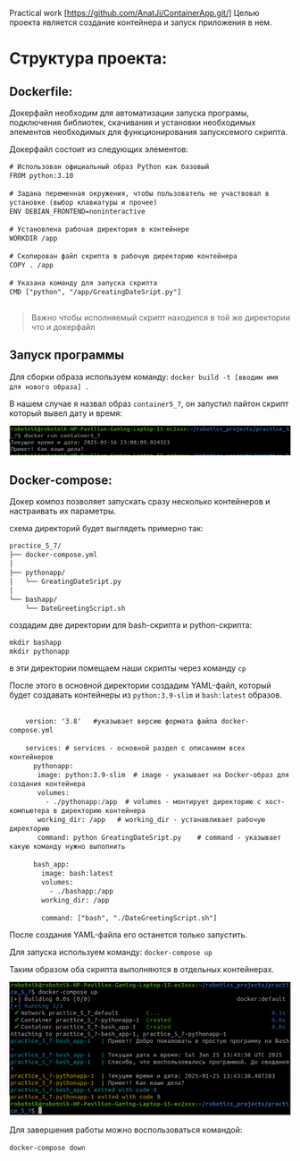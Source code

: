 Practical work [https://github.com/AnatJi/ContainerApp.git/] Целью проекта является создание контейнера и запуск приложения в нем.

# Структура проекта:

## Dockerfile:

Докерфайл необходим для автоматизации запуска програмы, подключения библиотек, скачивания и установки необходимых элементов необходимых для функционирования запусксемого скрипта.

Докерфайл состоит из следующих элементов:

```
# Использован официальный образ Python как базовый
FROM python:3.10

# Задана переменная окружения, чтобы пользователь не участвовал в установке (выбор клавиатуры и прочее)
ENV DEBIAN_FRONTEND=noninteractive

# Установлена рабочая директория в контейнере
WORKDIR /app

# Скопирован файл скрипта в рабочую директорию контейнера
COPY . /app

# Указана команду для запуска скрипта
CMD ["python", "/app/GreatingDateSript.py"]


```

> Важно чтобы исполняемый скрипт находился в той же директории что и докерфайл

## Запуск программы

Для сборки образа используем команду: 
`docker build -t [вводим имя для нового образа] .`

В нашем случае я назвал образ `container5_7`, он запустил пайтон скрипт который вывел дату и время:

![image 0f build dokerfile](https://github.com/AnatJi/ContainerApp/blob/docker-directory/ImagesForReport/image_for_doc)

## Docker-compose:

Докер композ позволяет запускать сразу несколько контейнеров и настраивать их параметры.

схема директорий будет выглядеть примерно так:
```
practice_5_7/
├── docker-compose.yml
│
├── pythonapp/
│   └── GreatingDateSript.py
│
└── bashapp/
	└── DateGreetingScript.sh
```

создадим две директории для bash-скрипта и python-скрипта:

```
mkdir bashapp
mkdir pythonapp
```

в эти директории помещаем наши скрипты через команду `cp`

После этого в основной директории создадим YAML-файл, который будет создавать контейнеры из `python:3.9-slim` и `bash:latest` образов.

```

    version: '3.8'   #указывает версию формата файла docker-compose.yml

    services: # services - основной раздел с описанием всех контейнеров
      pythonapp:
       image: python:3.9-slim  # image - указывает на Docker-образ для создания контейнера
       volumes:
         - ./pythonapp:/app  # volumes - монтирует директорию с хост-компьютера в директорию контейнера 
       working_dir: /app   # working_dir - устанавливает рабочую директорию
       command: python GreatingDateSript.py    # command - указывает какую команду нужно выполнить 

      bash_app:
        image: bash:latest
        volumes:
          - ./bashapp:/app
        working_dir: /app
        
        command: ["bash", "./DateGreetingScript.sh"]
```

После создания YAML-файла его останется только запустить.

Для запуска используем команду:
`docker-compose up`

Таким образом оба скрипта выполняются в отдельных контейнерах.

![image of start docker-compose file](https://github.com/AnatJi/ContainerApp/blob/docker-directory/ImagesForReport/image_for_compose)

Для завершения работы можно воспользоваться командой:

`docker-compose down`


